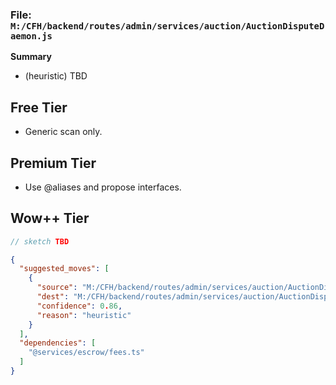 ### File: `M:/CFH/backend/routes/admin/services/auction/AuctionDisputeDaemon.js`

**Summary**
- (heuristic) TBD

## Free Tier
- Generic scan only.

## Premium Tier
- Use @aliases and propose interfaces.

## Wow++ Tier
```ts
// sketch TBD
```

```json
{
  "suggested_moves": [
    {
      "source": "M:/CFH/backend/routes/admin/services/auction/AuctionDisputeDaemon.js",
      "dest": "M:/CFH/backend/routes/admin/services/auction/AuctionDisputeDaemon.js",
      "confidence": 0.86,
      "reason": "heuristic"
    }
  ],
  "dependencies": [
    "@services/escrow/fees.ts"
  ]
}
```
